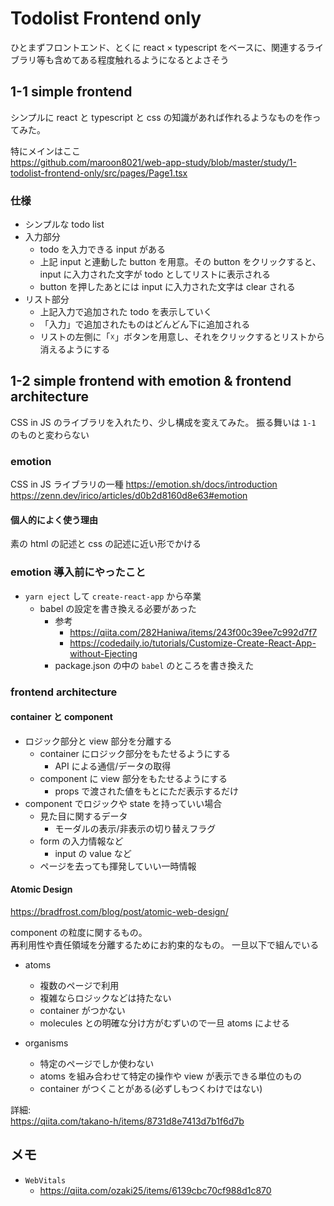 # Todolist Frontend only

ひとまずフロントエンド、とくに react × typescript をベースに、関連するライブラリ等も含めてある程度触れるようになるとよさそう

## 1-1 simple frontend

シンプルに react と typescript と css の知識があれば作れるようなものを作ってみた。

特にメインはここ  
https://github.com/maroon8021/web-app-study/blob/master/study/1-todolist-frontend-only/src/pages/Page1.tsx

### 仕様

- シンプルな todo list
- 入力部分
  - todo を入力できる input がある
  - 上記 input と連動した button を用意。その button をクリックすると、input に入力された文字が todo としてリストに表示される
  - button を押したあとには input に入力された文字は clear される
- リスト部分
  - 上記入力で追加された todo を表示していく
  - 「入力」で追加されたものはどんどん下に追加される
  - リストの左側に「☓」ボタンを用意し、それをクリックするとリストから消えるようにする

## 1-2 simple frontend with emotion & frontend architecture

CSS in JS のライブラリを入れたり、少し構成を変えてみた。
振る舞いは `1-1` のものと変わらない

### emotion

CSS in JS ライブラリの一種
https://emotion.sh/docs/introduction
https://zenn.dev/irico/articles/d0b2d8160d8e63#emotion

#### 個人的によく使う理由

素の html の記述と css の記述に近い形でかける

### emotion 導入前にやったこと

- `yarn eject` して `create-react-app` から卒業
  - babel の設定を書き換える必要があった
    - 参考
      - https://qiita.com/282Haniwa/items/243f00c39ee7c992d7f7
      - https://codedaily.io/tutorials/Customize-Create-React-App-without-Ejecting
    - package.json の中の `babel` のところを書き換えた

### frontend architecture

#### container と component

- ロジック部分と view 部分を分離する
  - container にロジック部分をもたせるようにする
    - API による通信/データの取得
  - component に view 部分をもたせるようにする
    - props で渡された値をもとにただ表示するだけ
- component でロジックや state を持っていい場合
  - 見た目に関するデータ
    - モーダルの表示/非表示の切り替えフラグ
  - form の入力情報など
    - input の value など
  - ページを去っても揮発していい一時情報

#### Atomic Design

https://bradfrost.com/blog/post/atomic-web-design/

component の粒度に関するもの。  
再利用性や責任領域を分離するためにお約束的なもの。
一旦以下で組んでいる

- atoms

  - 複数のページで利用
  - 複雑ならロジックなどは持たない
  - container がつかない
  - molecules との明確な分け方がむずいので一旦 atoms によせる

- organisms

  - 特定のページでしか使わない
  - atoms を組み合わせて特定の操作や view が表示できる単位のもの
  - container がつくことがある(必ずしもつくわけではない)

詳細:  
https://qiita.com/takano-h/items/8731d8e7413d7b1f6d7b

## メモ

- `WebVitals`
  - https://qiita.com/ozaki25/items/6139cbc70cf988d1c870
